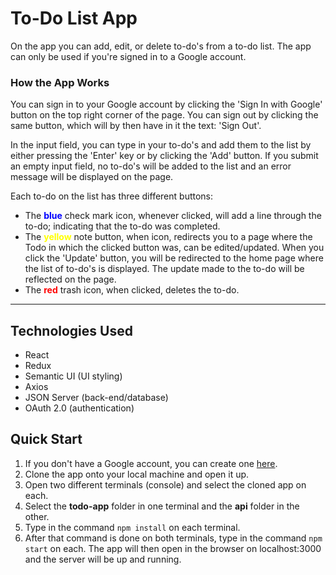# To-Do List App

On the app you can add, edit, or delete to-do's from a to-do list. The app can only be used if you're signed in to a Google account.

### How the App Works

You can sign in to your Google account by clicking the 'Sign In with Google' button on the top right corner of the page. You can sign out by clicking the same button, which will by then have in it the text: 'Sign Out'.

In the input field, you can type in your to-do's and add them to the list by either pressing the 'Enter' key or by clicking the 'Add' button. If you submit an empty input field, no to-do's will be added to the list and an error message will be displayed on the page.

Each to-do on the list has three different buttons:

-   The <span style="color:blue">**blue**</span> check mark icon, whenever clicked, will add a line through the to-do; indicating that the to-do was completed.
-   The <span style="color:yellow">**yellow**</span> note button, when icon, redirects you to a page where the Todo in which the clicked button was, can be edited/updated. When you click the 'Update' button, you will be redirected to the home page where the list of to-do's is displayed. The update made to the to-do will be reflected on the page.
-   The <span style="color:red">**red**</span> trash icon, when clicked, deletes the to-do.

---

## Technologies Used

-   React
-   Redux
-   Semantic UI (UI styling)
-   Axios
-   JSON Server (back-end/database)
-   OAuth 2.0 (authentication)

## Quick Start

1. If you don't have a Google account, you can create one [here](https://www.google.com/account/about/).
2. Clone the app onto your local machine and open it up.
3. Open two different terminals (console) and select the cloned app on each.
4. Select the **todo-app** folder in one terminal and the **api** folder in the other.
5. Type in the command <code>npm install</code> on each terminal.
6. After that command is done on both terminals, type in the command <code>npm start</code> on each. The app will then open in the browser on localhost:3000 and the server will be up and running.

